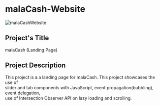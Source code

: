 # malaCash-Website
![malaCashWebsite](https://user-images.githubusercontent.com/108392678/198302470-98b794b4-0e0a-432b-898d-cf82436fe703.jpg)

## Project's Title  

malaCash (Landing Page)  

## Project Description  

This project is a a landing page for malaCash. This project showcases the use of  
slider and tab components with JavaScript, event propagation(bubbling), event delegation,  
use of Intersection Observer API on lazy loading and scrolling.
